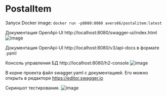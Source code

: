 # PostalItem

Запуск Docker image: `docker run -p8080:8080 avers66/postalitem:latest`

Документация OpenApi-UI http://localhost:8080/swagger-ui/index.html
![image](https://github.com/Avers66/PostalItem/assets/122222024/a4ea04c2-5977-42be-b561-bc7efbd8c67e)

Документация OpenApi-UI http://localhost:8080/v3/api-docs в формате .yaml

Консоль управления БД http://localhost:8080/h2-console
![image](https://github.com/Avers66/PostalItem/assets/122222024/b6a2dd77-f489-4394-8e02-a66a6d477c6d)

В корне проекта файл swagger.yaml с документацией. Его можно открыть в редакторе https://editor.swagger.io


Скриншот тестирования. 
![image](https://github.com/Avers66/PostalItem/assets/122222024/4b6b3daf-abfb-44d5-a4a7-e9b05b8105d4)


